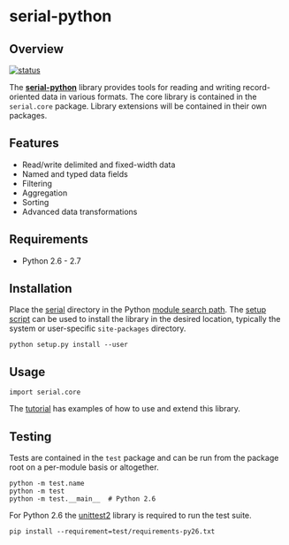 serial-python
=============

Overview
--------
[![status][1]][2]

The [**serial-python**][3] library provides tools for reading and writing
record-oriented data in various formats. The core library is contained in the
`serial.core` package. Library extensions will be contained in their own 
packages.


Features
--------
* Read/write delimited and fixed-width data
* Named and typed data fields
* Filtering
* Aggregation
* Sorting
* Advanced data transformations 


Requirements
------------
* Python 2.6 - 2.7


Installation
------------
Place the [serial][5] directory in the Python [module search path][6]. The
[setup script][7] can be used to install the library in the desired location,
typically the system or user-specific `site-packages` directory.

    python setup.py install --user


Usage
-----

    import serial.core

The [tutorial][8] has examples of how to use and extend this library.


Testing
-------
Tests are contained in the `test` package and can be run from the package root
on a per-module basis or altogether.

    python -m test.name 
    python -m test           
    python -m test.__main__  # Python 2.6

 
For Python 2.6 the [unittest2][4] library is required to run the test suite.

    pip install --requirement=test/requirements-py26.txt




<!-- REFERENCES -->
[1]: https://travis-ci.org/mdklatt/serial-python.png?branch=master "Travis build status"
[2]: https://travis-ci.org/mdklatt/serial-python "Travis-CI"
[3]: http://github.com/mdklatt/serial-python "GitHub/serial"
[4]: http://pypi.python.org/pypi/unittest2 "unittest2"
[5]: http://github.com/mdklatt/serial-python/tree/master/serial "serial tree"
[6]: http://docs.python.org/tutorial/modules.html#the-module-search-path "Python import"
[7]: https://github.com/mdklatt/serial-python/blob/master/setup.py "setup.py"
[8]: http://github.com/mdklatt/serial-python/blob/master/doc/tutorial.md "tutorial.md"
